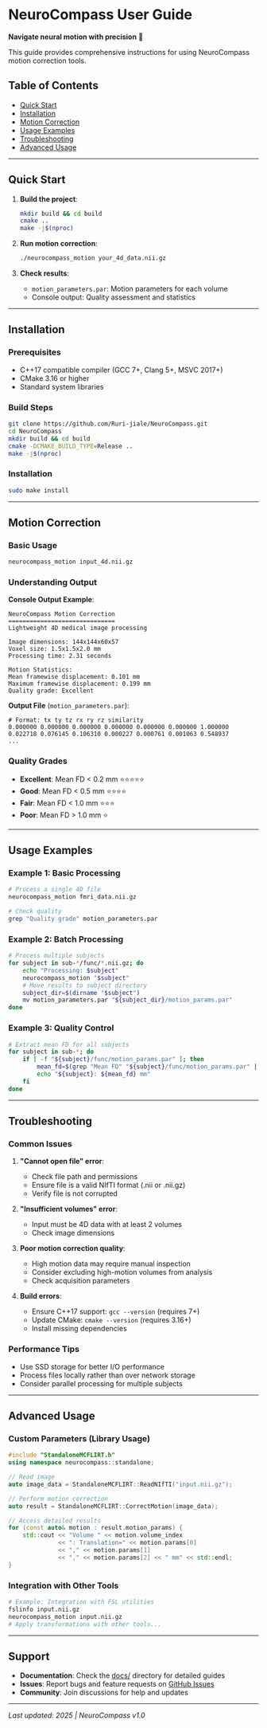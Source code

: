 # NeuroCompass User Guide

**Navigate neural motion with precision** 🧭

This guide provides comprehensive instructions for using NeuroCompass motion correction tools.

## Table of Contents

- [Quick Start](#quick-start)
- [Installation](#installation) 
- [Motion Correction](#motion-correction)
- [Usage Examples](#usage-examples)
- [Troubleshooting](#troubleshooting)
- [Advanced Usage](#advanced-usage)

---

## Quick Start

1. **Build the project**:
   ```bash
   mkdir build && cd build
   cmake ..
   make -j$(nproc)
   ```

2. **Run motion correction**:
   ```bash
   ./neurocompass_motion your_4d_data.nii.gz
   ```

3. **Check results**:
   - `motion_parameters.par`: Motion parameters for each volume
   - Console output: Quality assessment and statistics

---

## Installation

### Prerequisites
- C++17 compatible compiler (GCC 7+, Clang 5+, MSVC 2017+)
- CMake 3.16 or higher
- Standard system libraries

### Build Steps
```bash
git clone https://github.com/Ruri-jiale/NeuroCompass.git
cd NeuroCompass
mkdir build && cd build
cmake -DCMAKE_BUILD_TYPE=Release ..
make -j$(nproc)
```

### Installation
```bash
sudo make install
```

---

## Motion Correction

### Basic Usage
```bash
neurocompass_motion input_4d.nii.gz
```

### Understanding Output

**Console Output Example**:
```
NeuroCompass Motion Correction
==============================
Lightweight 4D medical image processing

Image dimensions: 144x144x60x57
Voxel size: 1.5x1.5x2.0 mm
Processing time: 2.31 seconds

Motion Statistics:
Mean framewise displacement: 0.101 mm
Maximum framewise displacement: 0.199 mm
Quality grade: Excellent
```

**Output File** (`motion_parameters.par`):
```
# Format: tx ty tz rx ry rz similarity
0.000000 0.000000 0.000000 0.000000 0.000000 0.000000 1.000000
0.022718 0.076145 0.106310 0.000227 0.000761 0.001063 0.548937
...
```

### Quality Grades
- **Excellent**: Mean FD < 0.2 mm ⭐⭐⭐⭐⭐
- **Good**: Mean FD < 0.5 mm ⭐⭐⭐⭐
- **Fair**: Mean FD < 1.0 mm ⭐⭐⭐
- **Poor**: Mean FD > 1.0 mm ⭐

---

## Usage Examples

### Example 1: Basic Processing
```bash
# Process a single 4D file
neurocompass_motion fmri_data.nii.gz

# Check quality
grep "Quality grade" motion_parameters.par
```

### Example 2: Batch Processing
```bash
# Process multiple subjects
for subject in sub-*/func/*.nii.gz; do
    echo "Processing: $subject"
    neurocompass_motion "$subject"
    # Move results to subject directory
    subject_dir=$(dirname "$subject")
    mv motion_parameters.par "${subject_dir}/motion_params.par"
done
```

### Example 3: Quality Control
```bash
# Extract mean FD for all subjects
for subject in sub-*; do
    if [ -f "${subject}/func/motion_params.par" ]; then
        mean_fd=$(grep "Mean FD" "${subject}/func/motion_params.par" | awk '{print $4}')
        echo "${subject}: ${mean_fd} mm"
    fi
done
```

---

## Troubleshooting

### Common Issues

1. **"Cannot open file" error**:
   - Check file path and permissions
   - Ensure file is a valid NIfTI format (.nii or .nii.gz)
   - Verify file is not corrupted

2. **"Insufficient volumes" error**:
   - Input must be 4D data with at least 2 volumes
   - Check image dimensions

3. **Poor motion correction quality**:
   - High motion data may require manual inspection
   - Consider excluding high-motion volumes from analysis
   - Check acquisition parameters

4. **Build errors**:
   - Ensure C++17 support: `gcc --version` (requires 7+)
   - Update CMake: `cmake --version` (requires 3.16+)
   - Install missing dependencies

### Performance Tips
- Use SSD storage for better I/O performance
- Process files locally rather than over network storage
- Consider parallel processing for multiple subjects

---

## Advanced Usage

### Custom Parameters (Library Usage)
```cpp
#include "StandaloneMCFLIRT.h"
using namespace neurocompass::standalone;

// Read image
auto image_data = StandaloneMCFLIRT::ReadNIfTI("input.nii.gz");

// Perform motion correction
auto result = StandaloneMCFLIRT::CorrectMotion(image_data);

// Access detailed results
for (const auto& motion : result.motion_params) {
    std::cout << "Volume " << motion.volume_index 
              << ": Translation=" << motion.params[0] 
              << "," << motion.params[1] 
              << "," << motion.params[2] << " mm" << std::endl;
}
```

### Integration with Other Tools
```bash
# Example: Integration with FSL utilities
fslinfo input.nii.gz
neurocompass_motion input.nii.gz
# Apply transformations with other tools...
```

---

## Support

- **Documentation**: Check the [docs/](../docs/) directory for detailed guides
- **Issues**: Report bugs and feature requests on [GitHub Issues](https://github.com/Ruri-jiale/NeuroCompass/issues)
- **Community**: Join discussions for help and updates

---

*Last updated: 2025 | NeuroCompass v1.0*